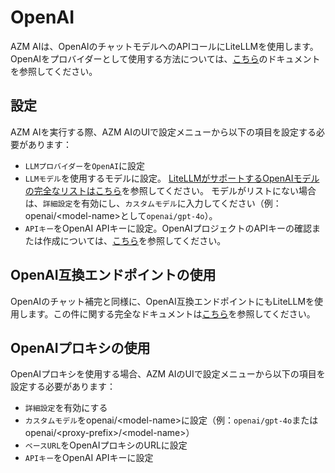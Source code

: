 # OpenAI

AZM AIは、OpenAIのチャットモデルへのAPIコールにLiteLLMを使用します。OpenAIをプロバイダーとして使用する方法については、[こちら](https://docs.litellm.ai/docs/providers/openai)のドキュメントを参照してください。

## 設定

AZM AIを実行する際、AZM AIのUIで設定メニューから以下の項目を設定する必要があります：

* `LLMプロバイダー`を`OpenAI`に設定
* `LLMモデル`を使用するモデルに設定。
[LiteLLMがサポートするOpenAIモデルの完全なリストはこちら](https://docs.litellm.ai/docs/providers/openai#openai-chat-completion-models)を参照してください。
モデルがリストにない場合は、`詳細設定`を有効にし、`カスタムモデル`に入力してください（例：openai/&lt;model-name&gt;として`openai/gpt-4o`）。
* `APIキー`をOpenAI APIキーに設定。OpenAIプロジェクトのAPIキーの確認または作成については、[こちら](https://platform.openai.com/api-keys)を参照してください。

## OpenAI互換エンドポイントの使用

OpenAIのチャット補完と同様に、OpenAI互換エンドポイントにもLiteLLMを使用します。この件に関する完全なドキュメントは[こちら](https://docs.litellm.ai/docs/providers/openai_compatible)を参照してください。

## OpenAIプロキシの使用

OpenAIプロキシを使用する場合、AZM AIのUIで設定メニューから以下の項目を設定する必要があります：

* `詳細設定`を有効にする
* `カスタムモデル`をopenai/&lt;model-name&gt;に設定（例：`openai/gpt-4o`またはopenai/&lt;proxy-prefix&gt;/&lt;model-name&gt;）
* `ベースURL`をOpenAIプロキシのURLに設定
* `APIキー`をOpenAI APIキーに設定
